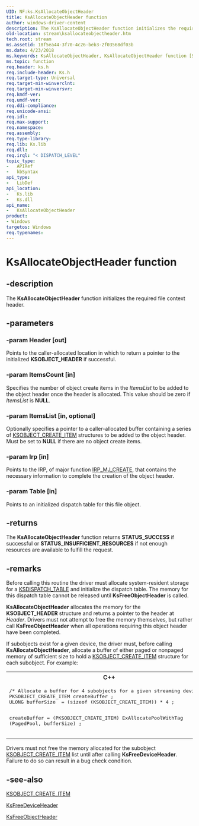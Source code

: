 ```yaml
---
UID: NF:ks.KsAllocateObjectHeader
title: KsAllocateObjectHeader function
author: windows-driver-content
description: The KsAllocateObjectHeader function initializes the required file context header.
old-location: stream\ksallocateobjectheader.htm
tech.root: stream
ms.assetid: 18f5ea44-3f70-4c26-beb3-2f03568df03b
ms.date: 4/23/2018
ms.keywords: KsAllocateObjectHeader, KsAllocateObjectHeader function [Streaming Media Devices], ks/KsAllocateObjectHeader, ksfunc_0ab53e6c-a934-4c4a-9377-c81ec37833f6.xml, stream.ksallocateobjectheader
ms.topic: function
req.header: ks.h
req.include-header: Ks.h
req.target-type: Universal
req.target-min-winverclnt: 
req.target-min-winversvr: 
req.kmdf-ver: 
req.umdf-ver: 
req.ddi-compliance: 
req.unicode-ansi: 
req.idl: 
req.max-support: 
req.namespace: 
req.assembly: 
req.type-library: 
req.lib: Ks.lib
req.dll: 
req.irql: "< DISPATCH_LEVEL"
topic_type:
-	APIRef
-	kbSyntax
api_type:
-	LibDef
api_location:
-	Ks.lib
-	Ks.dll
api_name:
-	KsAllocateObjectHeader
product:
- Windows
targetos: Windows
req.typenames: 
---
```


# KsAllocateObjectHeader function


## -description


The <b>KsAllocateObjectHeader</b> function initializes the required file context 
   header.


## -parameters




### -param Header [out]

Points to the caller-allocated location in which to return a pointer to the initialized 
      <b>KSOBJECT_HEADER</b> if successful. 


### -param ItemsCount [in]

Specifies the number of object create items in the <i>ItemsList</i> to be added to the 
      object header once the header is allocated. This value should be zero if <i>ItemsList</i> is 
      <b>NULL</b>.


### -param ItemsList [in, optional]

Optionally specifies a pointer to a caller-allocated buffer containing a series of 
      <a href="https://msdn.microsoft.com/library/windows/hardware/ff563479">KSOBJECT_CREATE_ITEM</a> structures to be added to 
      the object header. Must be set to <b>NULL</b> if there are no object create items.


### -param Irp [in]

Points to the IRP, of major function <a href="https://msdn.microsoft.com/library/windows/hardware/ff548630">IRP_MJ_CREATE</a>, 
      that contains the necessary information to complete the creation of the object header.


### -param Table [in]

Points to an initialized dispatch table for this file object.


## -returns



The <b>KsAllocateObjectHeader</b> function returns 
      <b>STATUS_SUCCESS</b> if successful or 
      <b>STATUS_INSUFFICIENT_RESOURCES</b> if not enough resources are available to fulfill the 
      request.




## -remarks



Before calling this routine the driver must allocate system-resident storage for a 
     <a href="https://msdn.microsoft.com/library/windows/hardware/ff561723">KSDISPATCH_TABLE</a> and initialize the dispatch table. 
     The memory for this dispatch table cannot be released until <b>KsFreeObjectHeader</b> 
     is called.

<b>KsAllocateObjectHeader</b> allocates the memory for the 
      <b>KSOBJECT_HEADER</b> structure and returns a pointer to the header at 
       <i>Header</i>. Drivers must not attempt to free the memory themselves, but rather call 
       <b>KsFreeObjectHeader</b> when all operations requiring this object header have been 
       completed.

If subobjects exist for a given device, the driver must, before calling 
     <b>KsAllocateObjectHeader</b>, allocate a buffer of either paged or nonpaged memory of 
     sufficient size to hold a <a href="https://msdn.microsoft.com/library/windows/hardware/ff563479">KSOBJECT_CREATE_ITEM</a> 
     structure for each subobject. For example:

<div class="code"><span codelanguage="ManagedCPlusPlus"><table>
<tr>
<th>C++</th>
</tr>
<tr>
<td>
<pre>/* Allocate a buffer for 4 subobjects for a given streaming device */
PKSOBJECT_CREATE_ITEM createBuffer ;
ULONG bufferSize  = (sizeof (KSOBJECT_CREATE_ITEM)) * 4 ;
 
createBuffer = (PKSOBJECT_CREATE_ITEM)
               ExAllocatePoolWithTag (PagedPool, bufferSize) ;
 </pre>
</td>
</tr>
</table></span></div>
Drivers must not free the memory allocated for the subobject 
     <a href="https://msdn.microsoft.com/library/windows/hardware/ff563479">KSOBJECT_CREATE_ITEM</a> list until after calling 
     <b>KsFreeDeviceHeader</b>. Failure to do so can result in a bug check condition.




## -see-also




<a href="https://msdn.microsoft.com/library/windows/hardware/ff563479">KSOBJECT_CREATE_ITEM</a>



<a href="https://msdn.microsoft.com/library/windows/hardware/ff562560">KsFreeDeviceHeader</a>



<a href="https://msdn.microsoft.com/library/windows/hardware/ff562565">KsFreeObjectHeader</a>
 

 

